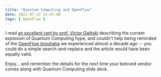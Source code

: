 ```yaml
---
title: "Quantum Computing and OpenFlow"
date: 2021-07-22 15:47:00
tags: [ OpenFlow ]
---
```

I read [an excellent rant by prof. Victor Galitski](https://www.linkedin.com/pulse/quantum-computing-hype-bad-science-victor-galitski-1c) describing the current explosion of Quantum Computing hype, and couldn't help being reminded of the [OpenFlow brouhaha](/2011/03/open-networking-foundation-fabric/) we experienced almost a decade ago -- you could do a simple search-and-replace and the article would have been equally valid.

Enjoy... and remember the details for the next time your beloved vendor comes along with Quantum Computing slide deck.